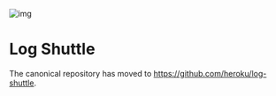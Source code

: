 ![img](http://f.cl.ly/items/3o1i1M3i250F1j0Y3r2O/Space-shuttle-Endeavour-008.jpeg)

# Log Shuttle

The canonical repository has moved to https://github.com/heroku/log-shuttle.
